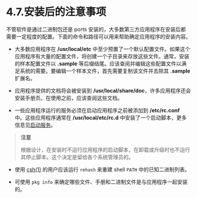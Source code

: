 # 4.7.安装后的注意事项

不管软件是通过二进制包还是 ports 安装的，大多数第三方应用程序在安装后都需要一定程度的配置。下面的命令和路径可以用来帮助确定应用程序的安装内容。

- 大多数应用程序在 **/usr/local/etc** 中至少预置了一个默认配置文件。如果这个应用程序有大量的配置文件，将创建一个子目录来存放这些文件。通常，安装的样本配置文件以 **.sample** 等后缀结尾。应该查阅并编辑这些配置文件以满足系统的需要。要编辑一个样本文件，首先需要复制该文件并去除其 **.sample** 扩展名。

- 应用程序提供的文档将会被安装到 **/usr/local/share/doc**，许多应用程序还会安装手册页。在使用之前，应该查阅这些文档。

- 一些应用程序运行的服务必须在启动应用程序之前被添加到 **/etc/rc.conf** 中。这些应用程序通常在 **/usr/local/etc/rc.d** 中安装了一个启动脚本，更多信息见[启动服务](https://docs.freebsd.org/en/books/handbook/config/index.html#configtuning-starting-services)。

> **注意**
>
> 根据设计，在安装时不运行应用程序的启动脚本，在卸载或升级时也不运行其停止脚本。这个决定是留给各个系统管理员的。

- 使用 [csh(1)](https://www.freebsd.org/cgi/man.cgi?query=csh&sektion=1&format=html) 的用户应该运行 `rehash` 来重建 shell `PATH` 中的已知二进制列表。

- 可使用 `pkg info` 来确定哪些文件、手册和二进制文件是与应用程序一起安装的。
